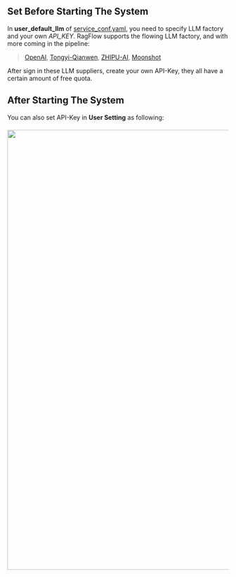 
## Set Before Starting The System

In **user_default_llm** of [service_conf.yaml](./docker/service_conf.yaml), you need to specify LLM factory and your own _API_KEY_. 
RagFlow supports the flowing LLM factory, and with more coming in the pipeline:

> [OpenAI](https://platform.openai.com/login?launch), [Tongyi-Qianwen](https://dashscope.console.aliyun.com/model), 
> [ZHIPU-AI](https://open.bigmodel.cn/), [Moonshot](https://platform.moonshot.cn/docs/docs)

After sign in these LLM suppliers, create your own API-Key, they all have a certain amount of free quota.

## After Starting The System

You can also set API-Key in **User Setting** as following:

<div align="center" style="margin-top:20px;margin-bottom:20px;">
<img src="https://github.com/infiniflow/ragflow/assets/12318111/e4e4066c-e964-45ff-bd56-c3fc7fb18bd3" width="1000"/>
</div>

